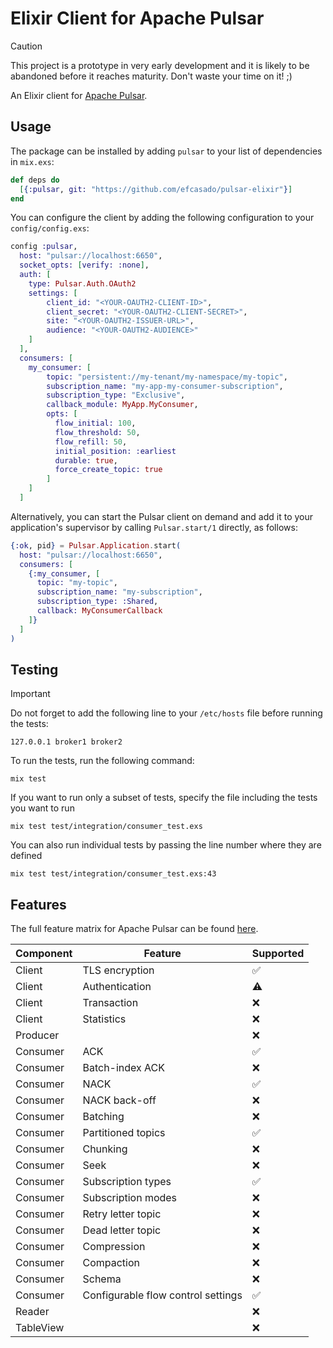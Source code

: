 # Elixir Client for Apache Pulsar

> [!CAUTION]
> This project is a prototype in very early development and it is likely to be
> abandoned before it reaches maturity. Don't waste your time on it! ;)

An Elixir client for [Apache Pulsar](https://pulsar.apache.org/).


## Usage

The package can be installed by adding `pulsar` to your list of dependencies in `mix.exs`:

```elixir
def deps do
  [{:pulsar, git: "https://github.com/efcasado/pulsar-elixir"}]
end
```

You can configure the client by adding the following configuration to your `config/config.exs`:

```elixir
config :pulsar,
  host: "pulsar://localhost:6650",
  socket_opts: [verify: :none],
  auth: [
    type: Pulsar.Auth.OAuth2
    settings: [
        client_id: "<YOUR-OAUTH2-CLIENT-ID>",
        client_secret: "<YOUR-OAUTH2-CLIENT-SECRET>",
        site: "<YOUR-OAUTH2-ISSUER-URL>",
        audience: "<YOUR-OAUTH2-AUDIENCE>"
    ]
  ],
  consumers: [
    my_consumer: [
		topic: "persistent://my-tenant/my-namespace/my-topic",
        subscription_name: "my-app-my-consumer-subscription",
        subscription_type: "Exclusive",
        callback_module: MyApp.MyConsumer,
        opts: [
          flow_initial: 100,
          flow_threshold: 50,
          flow_refill: 50,
		  initial_position: :earliest
		  durable: true,
		  force_create_topic: true
        ]
    ]
  ]
```
Alternatively, you can start the Pulsar client on demand and add it to your application's supervisor
by calling `Pulsar.start/1` directly, as follows:

```elixir
{:ok, pid} = Pulsar.Application.start(
  host: "pulsar://localhost:6650",
  consumers: [
    {:my_consumer, [
	  topic: "my-topic",
	  subscription_name: "my-subscription",
	  subscription_type: :Shared,
	  callback: MyConsumerCallback
	]}
  ]
)
```


## Testing

> [!IMPORTANT]
> Do not forget to add the following line to your `/etc/hosts` file before running the tests:
>
> ```
> 127.0.0.1 broker1 broker2
> ```

To run the tests, run the following command:

```
mix test
```

If you want to run only a subset of tests, specify the file including the tests you want to run

```
mix test test/integration/consumer_test.exs
```

You can also run individual tests by passing the line number where they are defined

```
mix test test/integration/consumer_test.exs:43
```


## Features

The full feature matrix for Apache Pulsar can be found [here](https://pulsar.apache.org/client-feature-matrix/).

| Component | Feature            | Supported |
|-----------|--------------------|-----------|
| Client    | TLS encryption     | ✅        |
| Client    | Authentication     | ⚠️        |
| Client    | Transaction        | ❌        |
| Client    | Statistics         | ❌        |
| Producer  |                    | ❌        |
| Consumer  | ACK                | ✅        |
| Consumer  | Batch-index ACK    | ❌        |
| Consumer  | NACK               | ✅        |
| Consumer  | NACK back-off      | ❌        |
| Consumer  | Batching           | ❌        |
| Consumer  | Partitioned topics | ✅        |
| Consumer  | Chunking           | ❌        |
| Consumer  | Seek               | ❌        |
| Consumer  | Subscription types | ✅        |
| Consumer  | Subscription modes | ❌        |
| Consumer  | Retry letter topic | ❌        |
| Consumer  | Dead letter topic  | ❌        |
| Consumer  | Compression        | ❌        |
| Consumer  | Compaction         | ❌        |
| Consumer  | Schema             | ❌        |
| Consumer  | Configurable flow control settings | ✅ |
| Reader    |                    | ❌        |
| TableView |                    | ❌        |
